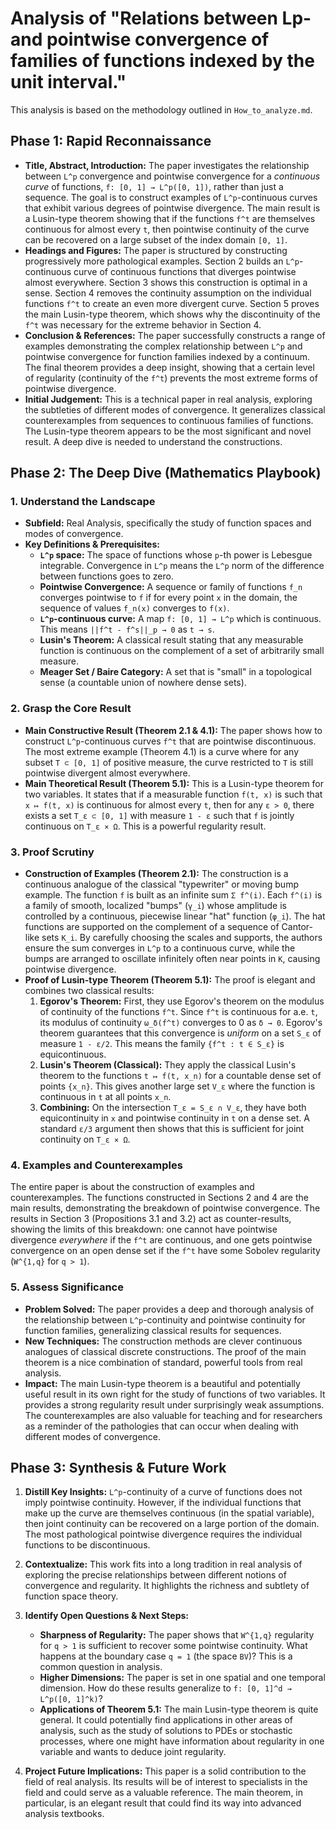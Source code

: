 # Analysis of "Relations between Lp- and pointwise convergence of families of functions indexed by the unit interval."

This analysis is based on the methodology outlined in `How_to_analyze.md`.

## Phase 1: Rapid Reconnaissance

*   **Title, Abstract, Introduction:** The paper investigates the relationship between `L^p` convergence and pointwise convergence for a *continuous curve* of functions, `f: [0, 1] → L^p([0, 1])`, rather than just a sequence. The goal is to construct examples of `L^p`-continuous curves that exhibit various degrees of pointwise divergence. The main result is a Lusin-type theorem showing that if the functions `f^t` are themselves continuous for almost every `t`, then pointwise continuity of the curve can be recovered on a large subset of the index domain `[0, 1]`.
*   **Headings and Figures:** The paper is structured by constructing progressively more pathological examples. Section 2 builds an `L^p`-continuous curve of continuous functions that diverges pointwise almost everywhere. Section 3 shows this construction is optimal in a sense. Section 4 removes the continuity assumption on the individual functions `f^t` to create an even more divergent curve. Section 5 proves the main Lusin-type theorem, which shows why the discontinuity of the `f^t` was necessary for the extreme behavior in Section 4.
*   **Conclusion & References:** The paper successfully constructs a range of examples demonstrating the complex relationship between `L^p` and pointwise convergence for function families indexed by a continuum. The final theorem provides a deep insight, showing that a certain level of regularity (continuity of the `f^t`) prevents the most extreme forms of pointwise divergence.
*   **Initial Judgement:** This is a technical paper in real analysis, exploring the subtleties of different modes of convergence. It generalizes classical counterexamples from sequences to continuous families of functions. The Lusin-type theorem appears to be the most significant and novel result. A deep dive is needed to understand the constructions.

## Phase 2: The Deep Dive (Mathematics Playbook)

### 1. Understand the Landscape
*   **Subfield:** Real Analysis, specifically the study of function spaces and modes of convergence.
*   **Key Definitions & Prerequisites:**
    *   **`L^p` space:** The space of functions whose `p`-th power is Lebesgue integrable. Convergence in `L^p` means the `L^p` norm of the difference between functions goes to zero.
    *   **Pointwise Convergence:** A sequence or family of functions `f_n` converges pointwise to `f` if for every point `x` in the domain, the sequence of values `f_n(x)` converges to `f(x)`.
    *   **`L^p`-continuous curve:** A map `f: [0, 1] → L^p` which is continuous. This means `||f^t - f^s||_p → 0` as `t → s`.
    *   **Lusin's Theorem:** A classical result stating that any measurable function is continuous on the complement of a set of arbitrarily small measure.
    *   **Meager Set / Baire Category:** A set that is "small" in a topological sense (a countable union of nowhere dense sets).

### 2. Grasp the Core Result
*   **Main Constructive Result (Theorem 2.1 & 4.1):** The paper shows how to construct `L^p`-continuous curves `f^t` that are pointwise discontinuous. The most extreme example (Theorem 4.1) is a curve where for any subset `T ⊂ [0, 1]` of positive measure, the curve restricted to `T` is still pointwise divergent almost everywhere.
*   **Main Theoretical Result (Theorem 5.1):** This is a Lusin-type theorem for two variables. It states that if a measurable function `f(t, x)` is such that `x ↦ f(t, x)` is continuous for almost every `t`, then for any `ε > 0`, there exists a set `T_ε ⊂ [0, 1]` with measure `1 - ε` such that `f` is jointly continuous on `T_ε × Ω`. This is a powerful regularity result.

### 3. Proof Scrutiny
*   **Construction of Examples (Theorem 2.1):** The construction is a continuous analogue of the classical "typewriter" or moving bump example. The function `f` is built as an infinite sum `Σ f^(i)`. Each `f^(i)` is a family of smooth, localized "bumps" (`γ_i`) whose amplitude is controlled by a continuous, piecewise linear "hat" function (`φ_i`). The hat functions are supported on the complement of a sequence of Cantor-like sets `K_i`. By carefully choosing the scales and supports, the authors ensure the sum converges in `L^p` to a continuous curve, while the bumps are arranged to oscillate infinitely often near points in `K`, causing pointwise divergence.
*   **Proof of Lusin-type Theorem (Theorem 5.1):** The proof is elegant and combines two classical results:
    1.  **Egorov's Theorem:** First, they use Egorov's theorem on the modulus of continuity of the functions `f^t`. Since `f^t` is continuous for a.e. `t`, its modulus of continuity `ω_δ(f^t)` converges to 0 as `δ → 0`. Egorov's theorem guarantees that this convergence is *uniform* on a set `S_ε` of measure `1 - ε/2`. This means the family `{f^t : t ∈ S_ε}` is equicontinuous.
    2.  **Lusin's Theorem (Classical):** They apply the classical Lusin's theorem to the functions `t ↦ f(t, x_n)` for a countable dense set of points `{x_n}`. This gives another large set `V_ε` where the function is continuous in `t` at all points `x_n`.
    3.  **Combining:** On the intersection `T_ε = S_ε ∩ V_ε`, they have both equicontinuity in `x` and pointwise continuity in `t` on a dense set. A standard `ε/3` argument then shows that this is sufficient for joint continuity on `T_ε × Ω`.

### 4. Examples and Counterexamples
The entire paper is about the construction of examples and counterexamples. The functions constructed in Sections 2 and 4 are the main results, demonstrating the breakdown of pointwise convergence. The results in Section 3 (Propositions 3.1 and 3.2) act as counter-results, showing the limits of this breakdown: one cannot have pointwise divergence *everywhere* if the `f^t` are continuous, and one gets pointwise convergence on an open dense set if the `f^t` have some Sobolev regularity (`W^{1,q}` for `q > 1`).

### 5. Assess Significance
*   **Problem Solved:** The paper provides a deep and thorough analysis of the relationship between `L^p`-continuity and pointwise continuity for function families, generalizing classical results for sequences.
*   **New Techniques:** The construction methods are clever continuous analogues of classical discrete constructions. The proof of the main theorem is a nice combination of standard, powerful tools from real analysis.
*   **Impact:** The main Lusin-type theorem is a beautiful and potentially useful result in its own right for the study of functions of two variables. It provides a strong regularity result under surprisingly weak assumptions. The counterexamples are also valuable for teaching and for researchers as a reminder of the pathologies that can occur when dealing with different modes of convergence.

## Phase 3: Synthesis & Future Work

1.  **Distill Key Insights:** `L^p`-continuity of a curve of functions does not imply pointwise continuity. However, if the individual functions that make up the curve are themselves continuous (in the spatial variable), then joint continuity can be recovered on a large portion of the domain. The most pathological pointwise divergence requires the individual functions to be discontinuous.

2.  **Contextualize:** This work fits into a long tradition in real analysis of exploring the precise relationships between different notions of convergence and regularity. It highlights the richness and subtlety of function space theory.

3.  **Identify Open Questions & Next Steps:**
    *   **Sharpness of Regularity:** The paper shows that `W^{1,q}` regularity for `q > 1` is sufficient to recover some pointwise continuity. What happens at the boundary case `q = 1` (the space `BV`)? This is a common question in analysis.
    *   **Higher Dimensions:** The paper is set in one spatial and one temporal dimension. How do these results generalize to `f: [0, 1]^d → L^p([0, 1]^k)`?
    *   **Applications of Theorem 5.1:** The main Lusin-type theorem is quite general. It could potentially find applications in other areas of analysis, such as the study of solutions to PDEs or stochastic processes, where one might have information about regularity in one variable and wants to deduce joint regularity.

4.  **Project Future Implications:** This paper is a solid contribution to the field of real analysis. Its results will be of interest to specialists in the field and could serve as a valuable reference. The main theorem, in particular, is an elegant result that could find its way into advanced analysis textbooks.